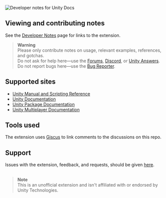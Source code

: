 ![Developer notes for Unity Docs](https://user-images.githubusercontent.com/21963717/177724481-a3930466-4d8a-44f1-a222-82b0ff51561c.png)

## Viewing and contributing notes
See the [Developer Notes](https://github.com/Developer-Notes-Extension) page for links to the extension.
 
> **Warning**  
> Please only contribute notes on usage, relevant examples, references, and gotchas.  
> Do not ask for help here—use the [Forums](https://forum.unity.com/), [Discord](https://discord.gg/unity), or [Unity Answers](https://answers.unity.com/).  
> Do not report bugs here—use the [Bug Reporter](https://unity3d.com/unity/qa/bug-reporting).

## Supported sites
- [Unity Manual and Scripting Reference](https://docs.unity3d.com/)
- [Unity Documentation](https://docs.unity.com/)
- [Unity Package Documentation](https://docs.unity3d.com/Manual/pack-keys.html)
- [Unity Multiplayer Documentation](https://docs-multiplayer.unity3d.com/)

## Tools used
The extension uses [Giscus](https://github.com/giscus/giscus) to link comments to the discussions on this repo.

## Support
Issues with the extension, feedback, and requests, should be given [here](https://github.com/orgs/Developer-Notes-Extension/discussions).
<br><br>

> **Note**  
> This is an unofficial extension and isn't affiliated with or endorsed by Unity Technologies.
